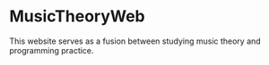 # MusicTheoryWeb
This website serves as a fusion between studying music theory and programming practice.

